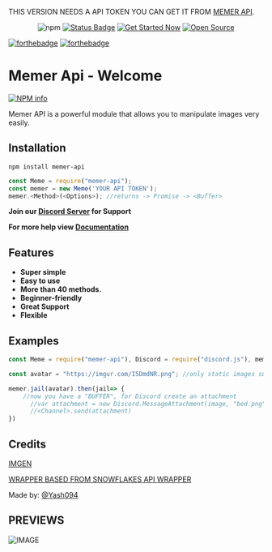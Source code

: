 THIS VERSION NEEDS A API TOKEN YOU CAN GET IT FROM [MEMER API](https://discord.com/invite/emD44ZJaSA). 
<div align="center">
  <p>
    <img alt="npm" src="https://img.shields.io/npm/dt/memer-api">
  <a href="https://maintained.cc"><img src="https://maintained.cc/SDBagel/Maintained/1?" alt="Status Badge"></a>
  <a href="https://maintained.cc"><img src="https://maintained.cc/SDBagel/Maintained/2?" alt="Get Started Now"></a>
  <a href=""><img src="https://badges.frapsoft.com/os/v1/open-source.svg?v=103" alt="Open Source"></a>
  
  </p>
</div>


[![forthebadge](https://forthebadge.com/images/badges/built-with-love.svg)](https://forthebadge.com)
[![forthebadge](https://forthebadge.com/images/badges/made-with-javascript.svg)](https://forthebadge.com)


# Memer Api - Welcome


<a href="https://www.npmjs.com/package/memer-api"><img src="https://nodei.co/npm/memer-api.png?downloads=true&amp;stars=true" alt="NPM info"></a>

Memer API is a powerful module that allows you to manipulate images very easily.




## **Installation** 
```
npm install memer-api
```
```js
const Meme = require("memer-api");
const memer = new Meme('YOUR API TOKEN');
memer.<Method>(<Options>); //returns -> Promise -> <Buffer>
```

**Join our [Discord Server](https://discord.gg/emD44ZJaSA) for Support**


**For more help view [Documentation ](https://memer-api.js.org)**


## **Features**

* **Super simple**
* **Easy to use** 
* **More than 40 methods.**
* **Beginner-friendly** 
* **Great Support**
* **Flexible**


## Examples

```js
const Meme = require("memer-api"), Discord = require("discord.js"), memer = new Meme('YOUR API TOKEN');

const avatar = "https://imgur.com/I5DmdNR.png"; //only static images supported / works! no gifs / videos

memer.jail(avatar).then(jail=> {
    //now you have a "BUFFER", for Discord create an attachment
      //var attachment = new Discord.MessageAttachment(image, "bed.png");
      //<Channel>.send(attachment)
})
```

## Credits
[IMGEN](https://github.com/DankMemer/imgen)

[WRAPPER BASED FROM SNOWFLAKES API WRAPPER](https://github.com/DevSnowflake/dankmemer.js#readme)

Made by: [@Yash094](https://github.com/Yash094)


## PREVIEWS

![IMAGE](https://cdn.discordapp.com/attachments/806750853947719760/843579019823546368/memer-api_preview.png)


